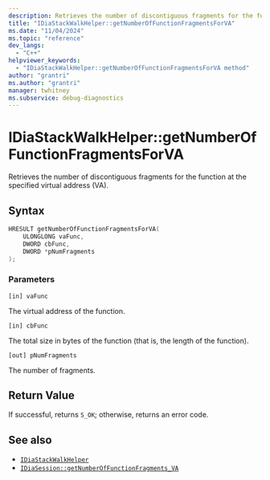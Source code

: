```yaml
---
description: Retrieves the number of discontiguous fragments for the function at the specified virtual address (VA).
title: "IDiaStackWalkHelper::getNumberOfFunctionFragmentsForVA"
ms.date: "11/04/2024"
ms.topic: "reference"
dev_langs:
  - "C++"
helpviewer_keywords:
  - "IDiaStackWalkHelper::getNumberOfFunctionFragmentsForVA method"
author: "grantri"
ms.author: "grantri"
manager: twhitney
ms.subservice: debug-diagnostics
---
```


# IDiaStackWalkHelper::getNumberOfFunctionFragmentsForVA

Retrieves the number of discontiguous fragments for the function at the specified virtual address (VA).

## Syntax

```C++
HRESULT getNumberOfFunctionFragmentsForVA(
    ULONGLONG vaFunc,
    DWORD cbFunc,
    DWORD *pNumFragments
);
```

### Parameters

 `[in] vaFunc`

 The virtual address of the function.

 `[in] cbFunc`

 The total size in bytes of the function (that is, the length of the function).

 `[out] pNumFragments`

 The number of fragments.

## Return Value

 If successful, returns `S_OK`; otherwise, returns an error code.

## See also

- [`IDiaStackWalkHelper`](../../debugger/debug-interface-access/idiastackwalkhelper.md)
- [`IDiaSession::getNumberOfFunctionFragments_VA`](../../debugger/debug-interface-access/idiasession-getnumberoffunctionfragments_va.md)
